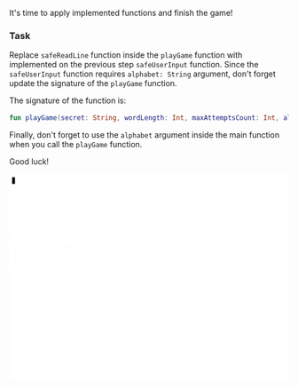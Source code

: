 It's time to apply implemented functions and finish the game!

### Task

Replace `safeReadLine` function inside the `playGame` function with implemented 
on the previous step `safeUserInput` function.
Since the `safeUserInput` function requires `alphabet: String` argument, don't forget update the signature of 
the `playGame` function.

<div class="hint" title="Push me to see the new signature of the playGame function">

The signature of the function is:
```kotlin
fun playGame(secret: String, wordLength: Int, maxAttemptsCount: Int, alphabet: String): Unit
```
</div>

Finally, don't forget to use the `alphabet` argument inside the main function when you call the `playGame` function.

Good luck!

<div class="hint" title="Push me to see the final version of the game">

![The game's example](../../utils/src/main/resources/images/part1/warmup/game.gif "The game's example")

</div>
